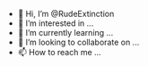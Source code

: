 - 👋 Hi, I’m @RudeExtinction
- 👀 I’m interested in ...
- 🌱 I’m currently learning ...
- 💞️ I’m looking to collaborate on ...
- 📫 How to reach me ...

<!---
RudeExtinction/RudeExtinction is a ✨ special ✨ repository because its `README.md` (this file) appears on your GitHub profile.
You can click the Preview link to take a look at your changes.
--->
